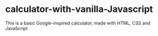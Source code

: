 # calculator-with-vanilla-Javascript
This is a basic Google-inspired calculator, made with HTML, CSS and JavaScript
